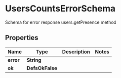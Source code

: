 

# UsersCountsErrorSchema

Schema for error response users.getPresence method

## Properties

| Name | Type | Description | Notes |
|------------ | ------------- | ------------- | -------------|
|**error** | **String** |  |  |
|**ok** | **DefsOkFalse** |  |  |



